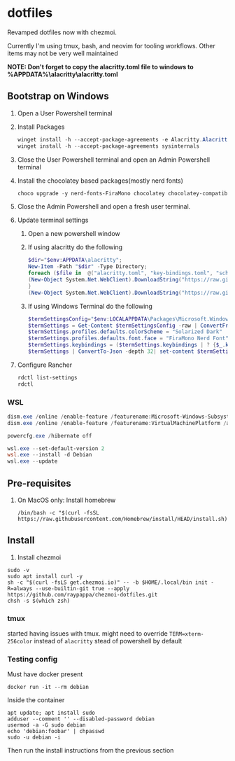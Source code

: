# dotfiles

Revamped dotfiles now with chezmoi.

Currently I'm using tmux, bash, and neovim for tooling workflows. Other
items may not be very well maintained

**NOTE: Don't forget to copy the alacritty.toml file to windows to %APPDATA%\\alacritty\\alacritty.toml**

## Bootstrap on Windows

1. Open a User Powershell terminal

1. Install Packages

   ```powershell
   winget install -h --accept-package-agreements -e Alacritty.Alacritty 7zip.7zip Amazon.AWSCLI Audacity.Audacity CodecGuide.K-LiteCodecPack.Standard Chocolatey.Chocolatey Mozilla.Firefox  AgileBits.1Password AgileBits.1Password.CLI Git.Git Greenshot.Greenshot Task.Task OliverSchwendener.ueli Amazon.NoSQLWorkbench suse.RancherDesktop SlackTechnologies.Slack VideoLAN.VLC Microsoft.VisualStudioCode Microsoft.VisualStudioCode.CLI Yubico.Piv-Tool Yubico.YubikeyManager Yubico.YubiKeyManagerCLI Yubico.YubiKeyPersonalizationTool Microsoft.PowerShell Microsoft.WindowsTerminal  Atlassian.Sourcetree Joplin.Joplin Zoom.Zoom OpenJS.NodeJS jqlang.jq
   winget install -h --accept-package-agreements sysinternals
   ```

1. Close the User Powershell terminal and open an Admin Powershell terminal

1. Install the chocolatey based packages(mostly nerd fonts)

   ```powershell
   choco upgrade -y nerd-fonts-FiraMono chocolatey chocolatey-compatibility.extension chocolatey-core.extension chocolatey-dotnetfx.extension chocolatey-windowsupdate.extension  openhardwaremonitor
   ```

1. Close the Admin Powershell and open a fresh user terminal.

1. Update terminal settings

   1. Open a new powershell window

   1. If using alacritty do the following

      ```powershell
      $dir="$env:APPDATA\alacritty";
      New-Item -Path "$dir" -Type Directory;
      foreach ($file in  @("alacritty.toml", "key-bindings.toml", "scheme.toml")) {
      (New-Object System.Net.WebClient).DownloadString("https://raw.githubusercontent.com/raypappa/chezmoi-dotfiles/refs/heads/main/dot_config/alacritty/$file") | Out-File -NoNewline -Encoding utf8 -FilePath "$dir\$file";
      }
      (New-Object System.Net.WebClient).DownloadString("https://raw.githubusercontent.com/raypappa/chezmoi-dotfiles/refs/heads/main/dot_config/alacritty/executable_windows.toml") | Out-File -NoNewline -Encoding utf8 -FilePath "$dir\windows.toml";
      ```

   1. If using Windows Terminal do the following

      ```powershell
      $termSettingsConfig="$env:LOCALAPPDATA\Packages\Microsoft.WindowsTerminal_8wekyb3d8bbwe\LocalState\settings.json"
      $termSettings = Get-Content $termSettingsConfig -raw | ConvertFrom-Json
      $termSettings.profiles.defaults.colorScheme = "Solarized Dark"
      $termSettings.profiles.defaults.font.face = "FiraMono Nerd Font"
      $termSettings.keybindings = ($termSettings.keybindings | ? {$_.keys -ne "ctrl+c"})
      $termSettings | ConvertTo-Json -depth 32| set-content $termSettingsConfig
      ```

1. Configure Rancher

   ```powershell
   rdctl list-settings
   rdctl
   ```

### WSL

```powershell
dism.exe /online /enable-feature /featurename:Microsoft-Windows-Subsystem-Linux /all /norestart
dism.exe /online /enable-feature /featurename:VirtualMachinePlatform /all /norestart

powercfg.exe /hibernate off

wsl.exe --set-default-version 2
wsl.exe --install -d Debian
wsl.exe --update
```

## Pre-requisites

1. On MacOS only: Install homebrew

   ```shell
   /bin/bash -c "$(curl -fsSL https://raw.githubusercontent.com/Homebrew/install/HEAD/install.sh)"
   ```

## Install

1. Install chezmoi

```shell
sudo -v
sudo apt install curl -y
sh -c "$(curl -fsLS get.chezmoi.io)" -- -b $HOME/.local/bin init -R=always --use-builtin-git true --apply https://github.com/raypappa/chezmoi-dotfiles.git
chsh -s $(which zsh)
```

### tmux

started having issues with tmux. might need to override `TERM=xterm-256color` instead of `alacritty`
stead of powershell by default

### Testing config

Must have docker present

```shell
docker run -it --rm debian
```

Inside the container

```
apt update; apt install sudo
adduser --comment '' --disabled-password debian
usermod -a -G sudo debian
echo 'debian:foobar' | chpasswd
sudo -u debian -i
```

Then run the install instructions from the previous section
